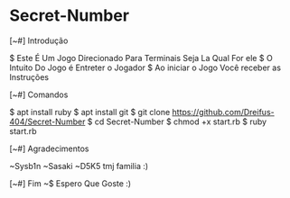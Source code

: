 # Secret-Number
[~#] Introdução

$ Este É Um Jogo Direcionado Para Terminais Seja La Qual For ele
$ O Intuito Do Jogo é Entreter o Jogador
$ Ao iniciar o Jogo Você receber as Instruções

[~#] Comandos

$ apt install ruby
$ apt install git 
$ git clone https://github.com/Dreifus-404/Secret-Number
$ cd Secret-Number
$ chmod +x start.rb
$ ruby start.rb

[~#] Agradecimentos

~Sysb1n
~Sasaki
~D5K5
tmj familia :)

[~#] Fim 
~$ Espero Que Goste :)
